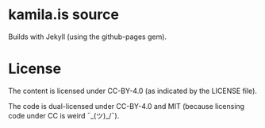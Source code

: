 # kamila.is source

Builds with Jekyll (using the github-pages gem).

# License

The content is licensed under CC-BY-4.0 (as indicated by the LICENSE file).

The code is dual-licensed under CC-BY-4.0 and MIT (because licensing code under CC is weird ¯\_(ツ)_/¯).
